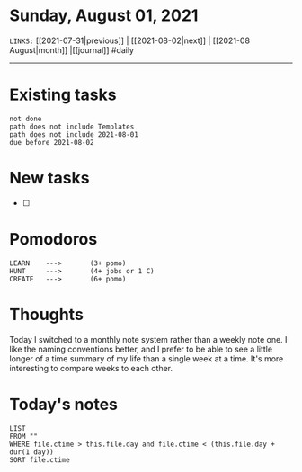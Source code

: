 # Sunday, August 01, 2021
`LINKS:` [[2021-07-31|previous]] | [[2021-08-02|next]] | [[2021-08 August|month]] |[[journal]] 
#daily

---
# Existing tasks
```tasks
not done
path does not include Templates
path does not include 2021-08-01
due before 2021-08-02
```

# New tasks
- [ ] 

# Pomodoros
```
LEARN    ---> 		(3+ pomo)
HUNT     ---> 		(4+ jobs or 1 C)
CREATE   --->  		(6+ pomo)
```

# Thoughts
Today I switched to a monthly note system rather than a weekly note one. I like the naming conventions better, and I prefer to be able to see a little longer of a time summary of my life than a single week at a time. It's more interesting to compare weeks to each other.

# Today's notes
```dataview
LIST 
FROM ""
WHERE file.ctime > this.file.day and file.ctime < (this.file.day + dur(1 day))
SORT file.ctime
```
